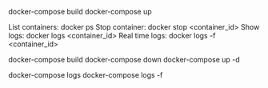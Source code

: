 docker-compose build
docker-compose up

List containers: docker ps
Stop container: docker stop <container_id>
Show logs: docker logs <container_id>
Real time logs: docker logs -f <container_id>


docker-compose build
docker-compose down
docker-compose up -d

docker-compose logs
docker-compose logs -f
